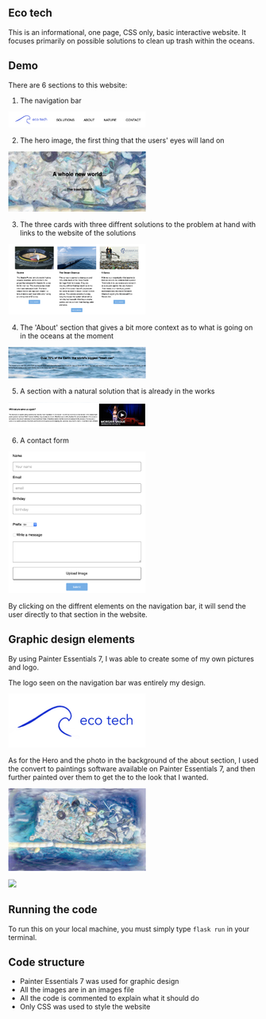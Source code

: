 ## Eco tech

This is an informational, one page, CSS only, basic interactive website. It focuses primarily on possible solutions to clean up trash within the oceans.

## Demo

There are 6 sections to this website:

1. The navigation bar

<img src="/images/presentation/navbar.png" width="55%"></img>

2. The hero image, the first thing that the users' eyes will land on

<img src="/images/presentation/hero.png" width="55%"></img>

3. The three cards with three diffrent solutions to the problem at hand with links to the website of the solutions

<img src="/images/presentation/cards.png" width="55%"></img>

4. The 'About' section that gives a bit more context as to what is going on in the oceans at the moment

<img src="/images/presentation/about.png" width="55%"></img>

5. A section with a natural solution that is already in the works

<img src="/images/presentation/video.png" width="55%"></img>

6. A contact form

<img src="/images/presentation/contact.png" width="55%"></img>

By clicking on the diffrent elements on the navigation bar, it will send the user directly to that section in the website.

## Graphic design elements

By using Painter Essentials 7, I was able to create some of my own pictures and logo.

The logo seen on the navigation bar was entirely my design.

<img src="/images/logo.jpg" width="55%"></img>

As for the Hero and the photo in the background of the about section, I used the convert to paintings software available on Painter Essentials 7, and then further painted over them to get the to the look that I wanted.

<img src="/images/FEW-hero-image.jpg" width="55%"></img>

<img src="/images/open-ocean-hero.jpg" width="55%"></img>

## Running the code

To run this on your local machine, you must simply type `flask run` in your terminal. 

## Code structure

- Painter Essentials 7 was used for graphic design
- All the images are in an images file
- All the code is commented to explain what it should do
- Only CSS was used to style the website
